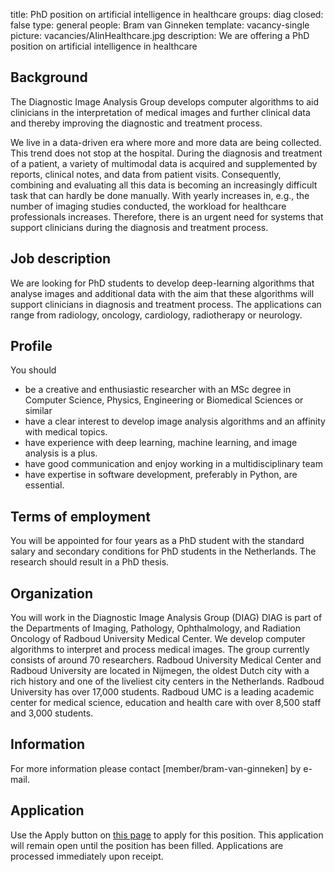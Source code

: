 title: PhD position on artificial intelligence in healthcare
groups: diag
closed: false
type: general 
people: Bram van Ginneken 
template: vacancy-single
picture: vacancies/AIinHealthcare.jpg
description: We are offering a PhD position on artificial intelligence in healthcare

## Background
The Diagnostic Image Analysis Group develops computer algorithms to aid clinicians in the interpretation of medical images and further clinical data and thereby improving the diagnostic and treatment process.

We live in a data-driven era where more and more data are being collected. This trend does not stop at the hospital. During the diagnosis and treatment of a patient, a variety of multimodal data is acquired and supplemented by reports, clinical notes, and data from patient visits. Consequently, combining and evaluating all this data is becoming an increasingly difficult task that can hardly be done manually. With yearly increases in, e.g., the number of imaging studies conducted, the workload for healthcare professionals increases. Therefore, there is an urgent need for systems that support clinicians during the diagnosis and treatment process. 

## Job description
We are looking for PhD students to develop deep-learning algorithms that analyse images and additional data with the aim that these algorithms will support clinicians in diagnosis and treatment process. The applications can range from radiology, oncology, cardiology, radiotherapy or neurology.

## Profile
You should
- be a creative and enthusiastic researcher with an MSc degree in Computer Science, Physics, Engineering or Biomedical Sciences or similar
- have a clear interest to develop image analysis algorithms and an affinity with medical topics. 
- have experience with deep learning, machine learning, and image analysis is a plus. 
- have good communication and enjoy working in a multidisciplinary team
- have expertise in software development, preferably in Python, are essential.


## Terms of employment
You will be appointed for four years as a PhD student with the standard salary and secondary conditions for PhD students in the Netherlands. The research should result in a PhD thesis.

## Organization
You will work in the Diagnostic Image Analysis Group (DIAG) DIAG is part of the Departments of Imaging, Pathology, Ophthalmology, and Radiation Oncology of Radboud University Medical Center. We develop computer algorithms to interpret and process medical images. The group currently consists of around 70 researchers. Radboud University Medical Center and Radboud University are located in Nijmegen, the oldest Dutch city with a rich history and one of the liveliest city centers in the Netherlands. Radboud University has over 17,000 students. Radboud UMC is a leading academic center for medical science, education and health care with over 8,500 staff and 3,000 students.

## Information
For more information please contact [member/bram-van-ginneken] by e-mail.

## Application
Use the Apply button on [this page](https://www.radboudumc.nl/en/vacancies/126341-phd-candidate-artificial-intelligence-in-healthcare) to apply for this position. This application will remain open until the position has been filled. Applications are processed immediately upon receipt. 
